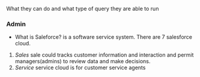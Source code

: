 What they can do and what type of query they are able to run
### Admin
* What is Saleforce? is a software service system. There are 7 salesforce cloud.

1. *Sales* sale could tracks customer information and interaction and permit managers(admins) to review data and make decisions.
2. *Service* service cloud is for customer service agents 

